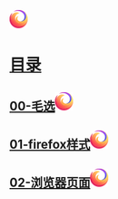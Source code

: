 ![](line.svg)
# [目录](./README.md)

##  [00-毛选![1](line.svg)](../MX/)
##  [01-firefox样式![1](line.svg)](./firefox/)
##  [02-浏览器页面![1](line.svg)](./browser/)